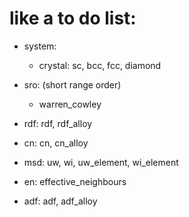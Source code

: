 # like a to do list:

* system:
    * crystal: sc, bcc, fcc, diamond

* sro: (short range order)
    * warren_cowley

* rdf: rdf, rdf_alloy

* cn: cn, cn_alloy

* msd: uw, wi, uw_element, wi_element

* en: effective_neighbours

* adf: adf, adf_alloy
